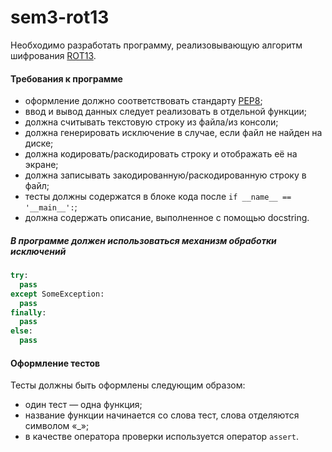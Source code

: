 # sem3-rot13
Необходимо разработать программу, реализовывающую алгоритм шифрования [ROT13](https://ru.wikipedia.org/wiki/ROT13).

#### Требования к программе
* оформление должно соответствовать стандарту [PEP8](https://www.python.org/dev/peps/pep-0008/);
* ввод и вывод данных следует реализовать в отдельной функции;
* должна считывать текстовую строку из файла/из консоли;
* должна генерировать исключение в случае, если файл не найден на диске;
* должна кодировать/раскодировать строку и отображать её на экране;
* должна записывать закодированную/раскодированную строку в файл;
* тесты должны содержатся в блоке кода после `if __name__ == '__main__':`;
* должна содержать описание, выполненное с помощью docstring.

##### В программе должен использоваться механизм обработки исключений
```python
try:
  pass
except SomeException:
  pass
finally:
  pass
else:
  pass
```

#### Оформление тестов
Тесты должны быть оформлены следующим образом: 
* один тест — одна функция;
* название функции начинается со слова тест, слова отделяются символом «_»;
* в качестве оператора проверки используется оператор `assert`.
